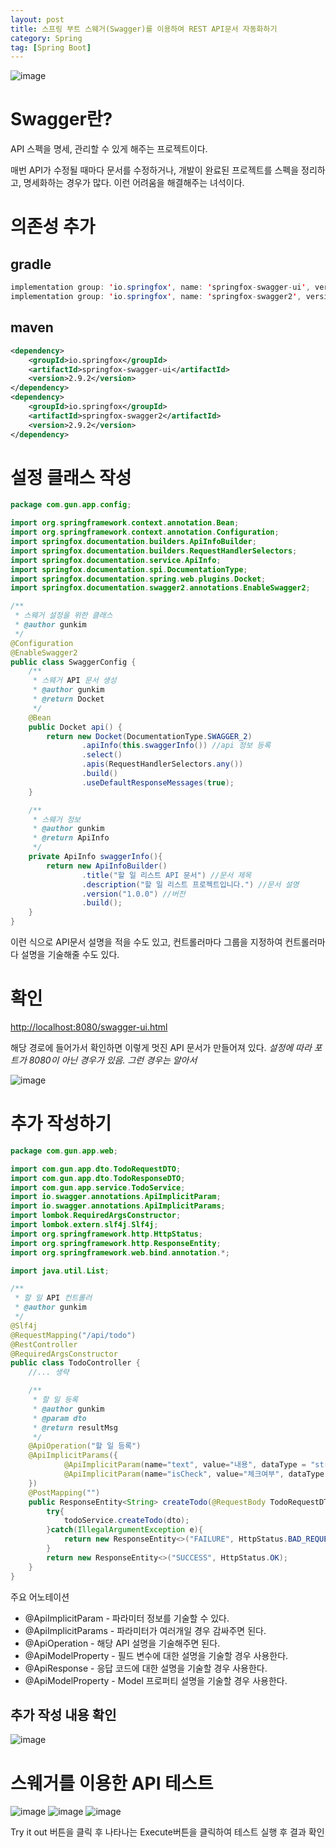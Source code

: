 ```yaml
---
layout: post
title: 스프링 부트 스웨거(Swagger)를 이용하여 REST API문서 자동화하기
category: Spring
tag: [Spring Boot]
---
```


![image](https://user-images.githubusercontent.com/45007556/91055366-86702700-e65f-11ea-828c-795ba0452b3e.png)

# Swagger란?

API 스펙을 명세, 관리할 수 있게 해주는 프로젝트이다.

매번 API가 수정될 때마다 문서를 수정하거나, 개발이 완료된 프로젝트를 스펙을 정리하고, 명세화하는 경우가 많다. 이런 어려움을 해결해주는 녀석이다.

# 의존성 추가

## gradle

```java
implementation group: 'io.springfox', name: 'springfox-swagger-ui', version: '2.9.2'
implementation group: 'io.springfox', name: 'springfox-swagger2', version: '2.9.2'
```

## maven

```xml
<dependency>
    <groupId>io.springfox</groupId>
    <artifactId>springfox-swagger-ui</artifactId>
    <version>2.9.2</version>
</dependency>
<dependency>
    <groupId>io.springfox</groupId>
    <artifactId>springfox-swagger2</artifactId>
    <version>2.9.2</version>
</dependency>
```

# 설정 클래스 작성

```java
package com.gun.app.config;

import org.springframework.context.annotation.Bean;
import org.springframework.context.annotation.Configuration;
import springfox.documentation.builders.ApiInfoBuilder;
import springfox.documentation.builders.RequestHandlerSelectors;
import springfox.documentation.service.ApiInfo;
import springfox.documentation.spi.DocumentationType;
import springfox.documentation.spring.web.plugins.Docket;
import springfox.documentation.swagger2.annotations.EnableSwagger2;

/**
 * 스웨거 설정을 위한 클래스
 * @author gunkim
 */
@Configuration
@EnableSwagger2
public class SwaggerConfig {
    /**
     * 스웨거 API 문서 생성
     * @author gunkim
     * @return Docket
     */
    @Bean
    public Docket api() {
        return new Docket(DocumentationType.SWAGGER_2)
                .apiInfo(this.swaggerInfo()) //api 정보 등록
                .select()
                .apis(RequestHandlerSelectors.any())
                .build()
                .useDefaultResponseMessages(true);
    }

    /**
     * 스웨거 정보
     * @author gunkim
     * @return ApiInfo
     */
    private ApiInfo swaggerInfo(){
        return new ApiInfoBuilder()
                .title("할 일 리스트 API 문서") //문서 제목
                .description("할 일 리스트 프로젝트입니다.") //문서 설명
                .version("1.0.0") //버전
                .build();
    }
}
```

이런 식으로 API문서 설명을 적을 수도 있고, 컨트롤러마다 그룹을 지정하여 컨트롤러마다 설명을 기술해줄 수도 있다.

# 확인

[http://localhost:8080/swagger-ui.html](http://localhost:8080/swagger-ui.html)

해당 경로에 들어가서 확인하면 이렇게 멋진 API 문서가 만들어져 있다. _설정에 따라 포트가 8080이 아닌 경우가 있음. 그런 경우는 알아서_

![image](https://user-images.githubusercontent.com/45007556/91055540-c0d9c400-e65f-11ea-8717-889157a001c3.png)

# 추가 작성하기

```java
package com.gun.app.web;

import com.gun.app.dto.TodoRequestDTO;
import com.gun.app.dto.TodoResponseDTO;
import com.gun.app.service.TodoService;
import io.swagger.annotations.ApiImplicitParam;
import io.swagger.annotations.ApiImplicitParams;
import lombok.RequiredArgsConstructor;
import lombok.extern.slf4j.Slf4j;
import org.springframework.http.HttpStatus;
import org.springframework.http.ResponseEntity;
import org.springframework.web.bind.annotation.*;

import java.util.List;

/**
 * 할 일 API 컨트롤러
 * @author gunkim
 */
@Slf4j
@RequestMapping("/api/todo")
@RestController
@RequiredArgsConstructor
public class TodoController {
	//... 생략

    /**
     * 할 일 등록
     * @author gunkim
     * @param dto
     * @return resultMsg
     */
    @ApiOperation("할 일 등록")
    @ApiImplicitParams({
            @ApiImplicitParam(name="text", value="내용", dataType = "string"),
            @ApiImplicitParam(name="isCheck", value="체크여부", dataType = "boolean")
    })
    @PostMapping("")
    public ResponseEntity<String> createTodo(@RequestBody TodoRequestDTO dto){
        try{
            todoService.createTodo(dto);
        }catch(IllegalArgumentException e){
            return new ResponseEntity<>("FAILURE", HttpStatus.BAD_REQUEST);
        }
        return new ResponseEntity<>("SUCCESS", HttpStatus.OK);
    }
}
```

주요 어노테이션

- @ApiImplicitParam - 파라미터 정보를 기술할 수 있다.
- @ApiImplicitParams - 파라미터가 여러개일 경우 감싸주면 된다.
- @ApiOperation - 해당 API 설명을 기술해주면 된다.
- @ApiModelProperty - 필드 변수에 대한 설명을 기술할 경우 사용한다.
- @ApiResponse - 응답 코드에 대한 설명을 기술할 경우 사용한다.
- @ApiModelProperty - Model 프로퍼티 설명을 기술할 경우 사용한다.

## 추가 작성 내용 확인

![image](https://user-images.githubusercontent.com/45007556/91055574-cdf6b300-e65f-11ea-80ea-6ceca6e0bd05.png)

# 스웨거를 이용한 API 테스트

![image](https://user-images.githubusercontent.com/45007556/91055593-d6e78480-e65f-11ea-82e4-10c259161360.png)
![image](https://user-images.githubusercontent.com/45007556/91055600-d9e27500-e65f-11ea-9bbd-4bf1fa8def1d.png)
![image](https://user-images.githubusercontent.com/45007556/91055603-dc44cf00-e65f-11ea-9cfc-fd8acfb0b48c.png)

Try it out 버튼을 클릭 후 나타나는 Execute버튼을 클릭하여 테스트 실행 후 결과 확인
